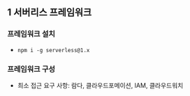 ## 1 서버리스 프레임워크

### 프레임워크 설치
- `npm i -g serverless@1.x`

### 프레임워크 구성
- 최소 접근 요구 사항: 람다, 클라우드포메이션, IAM, 클라우드워치
